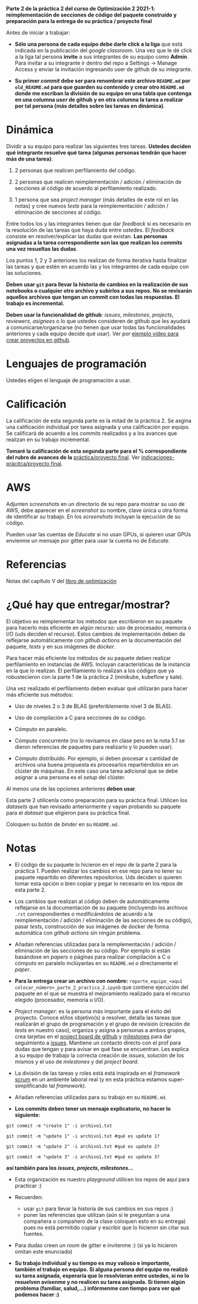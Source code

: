 **Parte 2 de la práctica 2 del curso de Optimización 2 2021-1: reimplementación de secciones de código del paquete construído y preparación para la entrega de su práctica / proyecto final**

Antes de iniciar a trabajar: 


* **Sólo una persona de cada equipo debe darle click a la liga** que está indicada en la publicación del *google classroom*. Una vez que le dé click a la liga tal persona **invite** a sus integrantes de su equipo como **Admin**. Para invitar a su integrante ir dentro del repo a Settings -> Manage Access y enviar la invitación ingresando user de github de su integrante.

* **Su primer *commit* debe ser para renombrar este archivo `README.md` por `old_README.md` para que guarden su contenido y crear otro `README.md` donde me escriban la división de su equipo en una tabla que contenga en una columna *user* de github y en otra columna la tarea a realizar por tal persona (más detalles sobre las tareas en dinámica)**.    
   

# Dinámica

Dividir a su equipo para realizar las siguientes tres tareas. **Ustedes deciden qué integrante resuelve qué tarea (algunas personas tendrán que hacer más de una tarea)**:


1. 2 personas que realicen perfilamiento del código.  

2. 2 personas que realicen reimplementación / adición / eliminación de secciones al código de acuerdo al perfilamiento realizado. 

3. 1 persona que sea *project manager* (más detalles de este rol en las notas) y cree nuevos *tests* para la reimplementación / adición / eliminación de secciones al código.

Entre todos los y las integrantes tienen que dar *feedback* si es necesario en la resolución de las tareas que haya duda entre ustedes. El *feedback* consiste en resolver/explicar las dudas que existan. **Las personas asignadas a la tarea correspondiente son las que realizan los *commits* una vez resueltas las dudas**.

Los puntos 1, 2 y 3 anteriores los realizan de forma iterativa hasta finalizar las tareas y que estén en acuerdo las y los integrantes de cada equipo con las soluciones.

**Deben usar `git` para llevar la historia de cambios en la realización de sus notebooks o cualquier otro archivo y subirlos a sus repos. No se revisarán aquellos archivos que tengan un commit con todas las respuestas. El trabajo es incremental.**

**Deben usar la funcionalidad de github**: *issues*, *milestones*, *projects*, *reviewers*, *asignees* o lo que ustedes consideren de github que les ayudará a comunicarse/organizarse (no tienen que usar todas las funcionalidades anteriores y cada equipo decide qué usar). Ver por [ejemplo video para crear proyectos en github](https://youtu.be/z4Xpif7HI04).

# Lenguajes de programación

Ustedes eligen el lenguaje de programación a usar.

# Calificación

La calificación de esta segunda parte es la mitad de la práctica 2. Se asgina una calificación individual por tarea asignada y una calificación por equipo. Se calificará de acuerdo a los *commits* realizados y a los avances que realizan en su trabajo incremental. 

**Tomaré la calificación de esta segunda parte para el % correspondiente del rubro de avances de la** [práctica/proyecto final](https://github.com/ITAM-DS/analisis-numerico-computo-cientifico/tree/optimizacion-2-2021-1/proyecto_final). Ver [indicaciones-prácitca/proyecto final](https://github.com/ITAM-DS/analisis-numerico-computo-cientifico/tree/optimizacion-2-2021-1/proyecto_final/indicaciones#indicaciones).

# AWS

Adjunten *screenshots* en un directorio de su repo para mostrar su uso de AWS, debe aparecer en el *screenshot* su nombre, clave única u otra forma de identificar su trabajo. En los *screenshots* incluyan la ejecución de su código.

Pueden usar las cuentas de *Educate* si no usan GPUs, si quieren usar GPUs envíenme un mensaje por gitter para usar la cuenta no de *Educate*. 

# Referencias

Notas del capítulo V del [libro de optimización](https://itam-ds.github.io/analisis-numerico-computo-cientifico/README.html)

# ¿Qué hay que entregar/mostrar?

El objetivo es reimplementar los métodos que escribieron en su paquete para hacerlo más eficiente en algún recurso: uso de procesador, memoria o I/O (uds deciden el recurso). Estos cambios de implementación deben de reflejarse automáticamente con *github actions* en la documentación del paquete, *tests* y en sus imágenes de *docker*.

Para hacer más eficiente los métodos de su paquete deben realizar perfilamiento en instancias de AWS. Incluyan características de la instancia en la que lo realizan. El perfilamiento lo realizan a los códigos que ya robustecieron con la parte 1 de la práctica 2 (minikube, kubeflow y kale). 

Una vez realizado el perfilamiento deben evaluar qué utilizarán para hacer más eficiente sus métodos:

* Uso de niveles 2 o 3 de BLAS (preferiblemente nivel 3 de BLAS).

* Uso de compilación a C para secciones de su código.

* Cómputo en paralelo.

* Cómputo concurrente (no lo revisamos en clase pero en la nota 5.1 se dieron referencias de paquetes para realizarlo y lo pueden usar).

* Cómputo distribuido. Por ejemplo, si deben procesar x cantidad de archivos una buena propuesta es procesarlos repartiéndolos en un clúster de máquinas. En este caso una tarea adicional que se debe asignar a una persona es el *setup* del clúster.

Al menos una de las opciones anteriores **deben usar**.

Esta parte 2 utilícenla como preparación para su práctica final. Utilicen los *datasets* que han revisado anteriormente y vayan probando su paquete para el *dataset* que eligieron para su práctica final.

Coloquen su botón de *binder* en su `README.md`.


# Notas

* El código de su paquete lo hicieron en el repo de la parte 2 para la práctica 1. Pueden realizar los cambios en ese repo para no tener su paquete repartido en diferentes repositorios. Uds deciden si quieren tomar esta opción o bien copiar y pegar lo necesario en los repos de esta parte 2.

* Los cambios que realizan al código deben de automáticamente reflejarse en la documentación de su paquete (incluyendo los archivos `.rst` correspondientes o modificándolos de acuerdo a la reimplementación / adición / eliminación de las secciones de su código), pasar *tests*, construcción de sus imágenes de docker de forma automática con *github actions* sin ningún problema.

* Añadan referencias utilizadas para la reimplementación / adición / eliminación de las secciones de su código. Por ejemplo si están basándose en *papers* o páginas para realizar compilación a C o cómputo en paralelo inclúyanlas en su `README.md` o directamente el *paper*.

* **Para la entrega crear un archivo con nombre:** `reporte_equipo_<aquí colocar_número>_parte_2_practica_2.ipynb` que contiene ejecución del paquete en el que se muestra el mejoramiento realizado para el recurso elegido (procesador, memoria u I/O).

* *Project manager*: es la persona más importante para el éxito del proyecto. Conoce el/los objetivo(s) a resolver, detalla las tareas que realizarán el grupo de programación y el grupo de revisión (creación de *tests* en nuestro caso), organiza y asigna a personas a ambos grupos, crea tarjetas en el [project board de github](https://help.github.com/en/github/managing-your-work-on-github/creating-a-project-board) y [milestones](https://help.github.com/en/github/managing-your-work-on-github/tracking-the-progress-of-your-work-with-milestones) para dar seguimiento a [issues](https://help.github.com/en/github/managing-your-work-on-github/creating-an-issue). Mantiene un contacto directo con el prof para dudas que tengan y para avisar en qué fase se encuentran. Les explica a su equipo de trabajo la correcta creación de *issues*, solución de los mismos y el uso de *milestones* y del *project board*.

* La división de las tareas y roles está está inspirada en el *framework* [scrum](https://www.youtube.com/watch?v=b02ZkndLk1Y&feature=emb_logo) en un ambiente laboral real (y en esta práctica estamos super-simplificando tal *framework*).

* Añadan referencias utilizadas para su trabajo en su `README.md`.

* **Los commits deben tener un mensaje explicatorio, no hacer lo siguiente:**

```
git commit -m "create 1" -i archivo1.txt

git commit -m "update 1" -i archivo1.txt #qué es update 1?

git commit -m "update 2" -i archivo1.txt #qué es update 2?

git commit -m "update 3" -i archivo1.txt #qué es update 3?
```

**así también para los *issues*, *projects*, *milestones*...**

* Esta organización es nuestro *playground* utilicen los repos de aquí para practicar :)

* Recuerden:

    * usar `git` para llevar la historia de sus cambios en sus repos :)
    * poner las referencias que utilizan (aún si le preguntan a una compañera o compañero de la clase coloquen esto en su entrega) pues no está permitido copiar y escribir que lo hicieron sin citar sus fuentes.


* Para dudas creen un *room* de gitter e ínvitenme :) (si ya lo hicieron omitan este enunciado)

* **Su trabajo individual y su tiempo es muy valioso e importante, también el trabajo en equipo. Si alguna persona del equipo no realizó su tarea asignada, esperaría que lo resolvieran entre ustedes, si no lo resuelven avísenme y no realicen su tarea asignada. Si tienen algún problema (familiar, salud,...) infórmenme con tiempo para ver qué podemos hacer :)**


